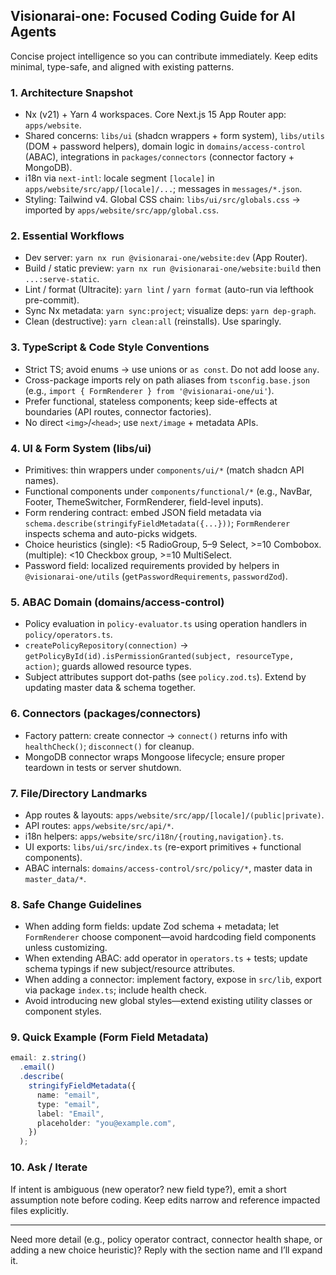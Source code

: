 ## Visionarai-one: Focused Coding Guide for AI Agents

Concise project intelligence so you can contribute immediately. Keep edits minimal, type-safe, and aligned with existing patterns.

### 1. Architecture Snapshot

- Nx (v21) + Yarn 4 workspaces. Core Next.js 15 App Router app: `apps/website`.
- Shared concerns: `libs/ui` (shadcn wrappers + form system), `libs/utils` (DOM + password helpers), domain logic in `domains/access-control` (ABAC), integrations in `packages/connectors` (connector factory + MongoDB).
- i18n via `next-intl`: locale segment `[locale]` in `apps/website/src/app/[locale]/...`; messages in `messages/*.json`.
- Styling: Tailwind v4. Global CSS chain: `libs/ui/src/globals.css` -> imported by `apps/website/src/app/global.css`.

### 2. Essential Workflows

- Dev server: `yarn nx run @visionarai-one/website:dev` (App Router).
- Build / static preview: `yarn nx run @visionarai-one/website:build` then `...:serve-static`.
- Lint / format (Ultracite): `yarn lint` / `yarn format` (auto-run via lefthook pre-commit).
- Sync Nx metadata: `yarn sync:project`; visualize deps: `yarn dep-graph`.
- Clean (destructive): `yarn clean:all` (reinstalls). Use sparingly.

### 3. TypeScript & Code Style Conventions

- Strict TS; avoid enums -> use unions or `as const`. Do not add loose `any`.
- Cross-package imports rely on path aliases from `tsconfig.base.json` (e.g., `import { FormRenderer } from '@visionarai-one/ui'`).
- Prefer functional, stateless components; keep side-effects at boundaries (API routes, connector factories).
- No direct `<img>`/`<head>`; use `next/image` + metadata APIs.

### 4. UI & Form System (libs/ui)

- Primitives: thin wrappers under `components/ui/*` (match shadcn API names).
- Functional components under `components/functional/*` (e.g., NavBar, Footer, ThemeSwitcher, FormRenderer, field-level inputs).
- Form rendering contract: embed JSON field metadata via `schema.describe(stringifyFieldMetadata({...}))`; `FormRenderer` inspects schema and auto-picks widgets.
- Choice heuristics (single): <5 RadioGroup, 5–9 Select, >=10 Combobox. (multiple): <10 Checkbox group, >=10 MultiSelect.
- Password field: localized requirements provided by helpers in `@visionarai-one/utils` (`getPasswordRequirements`, `passwordZod`).

### 5. ABAC Domain (domains/access-control)

- Policy evaluation in `policy-evaluator.ts` using operation handlers in `policy/operators.ts`.
- `createPolicyRepository(connection)` -> `getPolicyById(id).isPermissionGranted(subject, resourceType, action)`; guards allowed resource types.
- Subject attributes support dot-paths (see `policy.zod.ts`). Extend by updating master data & schema together.

### 6. Connectors (packages/connectors)

- Factory pattern: create connector -> `connect()` returns info with `healthCheck()`; `disconnect()` for cleanup.
- MongoDB connector wraps Mongoose lifecycle; ensure proper teardown in tests or server shutdown.

### 7. File/Directory Landmarks

- App routes & layouts: `apps/website/src/app/[locale]/(public|private)`.
- API routes: `apps/website/src/api/*`.
- i18n helpers: `apps/website/src/i18n/{routing,navigation}.ts`.
- UI exports: `libs/ui/src/index.ts` (re-export primitives + functional components).
- ABAC internals: `domains/access-control/src/policy/*`, master data in `master_data/*`.

### 8. Safe Change Guidelines

- When adding form fields: update Zod schema + metadata; let `FormRenderer` choose component—avoid hardcoding field components unless customizing.
- When extending ABAC: add operator in `operators.ts` + tests; update schema typings if new subject/resource attributes.
- When adding a connector: implement factory, expose in `src/lib`, export via package `index.ts`; include health check.
- Avoid introducing new global styles—extend existing utility classes or component styles.

### 9. Quick Example (Form Field Metadata)

```ts
email: z.string()
  .email()
  .describe(
    stringifyFieldMetadata({
      name: "email",
      type: "email",
      label: "Email",
      placeholder: "you@example.com",
    })
  );
```

### 10. Ask / Iterate

If intent is ambiguous (new operator? new field type?), emit a short assumption note before coding. Keep edits narrow and reference impacted files explicitly.

---

Need more detail (e.g., policy operator contract, connector health shape, or adding a new choice heuristic)? Reply with the section name and I’ll expand it.
